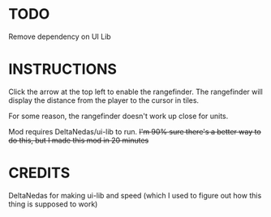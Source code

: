 # TODO

Remove dependency on UI Lib

# INSTRUCTIONS

Click the arrow at the top left to enable the rangefinder. The rangefinder will display the distance from the player to the cursor in tiles.

For some reason, the rangefinder doesn't work up close for units.

Mod requires DeltaNedas/ui-lib to run. ~~I'm 90% sure there's a better way to do this, but I made this mod in 20 minutes~~

# CREDITS

DeltaNedas for making ui-lib and speed (which I used to figure out how this thing is supposed to work)
